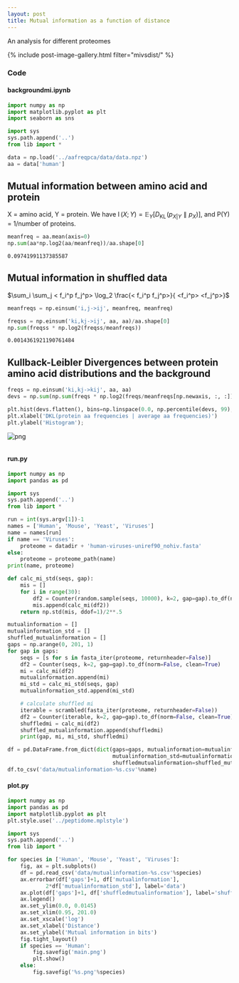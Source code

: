 ```yaml
---
layout: post
title: Mutual information as a function of distance
---
```


An analysis for different proteomes

{% include post-image-gallery.html filter="mivsdist/" %}

### Code 
#### backgroundmi.ipynb



```python
import numpy as np
import matplotlib.pyplot as plt
import seaborn as sns

import sys
sys.path.append('..')
from lib import *
```


```python
data = np.load('../aafreqpca/data/data.npz')
aa = data['human']
```

## Mutual information between amino acid and protein

X = amino acid, Y = protein. We have $\operatorname{I}(X;Y) = \mathbb{E}_Y\left[D_\text{KL}\!\left(p_{X|Y} \parallel p_X\right)\right]$, and P(Y) = 1/number of proteins.


```python
meanfreq = aa.mean(axis=0)
np.sum(aa*np.log2(aa/meanfreq))/aa.shape[0]
```




    0.09741991137385587



## Mutual information in shuffled data

$\sum_i \sum_j < f_i^p f_j^p> \log_2 \frac{< f_i^p f_j^p>}{ <f_i^p> <f_j^p>}$


```python
meanfreqs = np.einsum('i,j->ij', meanfreq, meanfreq)
```


```python
freqss = np.einsum('ki,kj->ij', aa, aa)/aa.shape[0]
np.sum(freqss * np.log2(freqss/meanfreqs))
```




    0.0014361921190761484



## Kullback-Leibler Divergences between protein amino acid distributions and the background


```python
freqs = np.einsum('ki,kj->kij', aa, aa)
devs = np.sum(np.sum(freqs * np.log2(freqs/meanfreqs[np.newaxis, :, :]), axis=1), axis=1)
```


```python
plt.hist(devs.flatten(), bins=np.linspace(0.0, np.percentile(devs, 99), 150));
plt.xlabel('DKL(protein aa frequencies | average aa frequencies)')
plt.ylabel('Histogram');
```


![png](notebook_files/backgroundmi_9_0.png)



```python

```
#### run.py

```python
import numpy as np
import pandas as pd

import sys
sys.path.append('..')
from lib import *

run = int(sys.argv[1])-1
names = ['Human', 'Mouse', 'Yeast', 'Viruses']
name = names[run]
if name == 'Viruses':
    proteome = datadir + 'human-viruses-uniref90_nohiv.fasta'
else:
    proteome = proteome_path(name)
print(name, proteome)

def calc_mi_std(seqs, gap):
    mis = []
    for i in range(30):
        df2 = Counter(random.sample(seqs, 10000), k=2, gap=gap).to_df(norm=False, clean=True)
        mis.append(calc_mi(df2))
    return np.std(mis, ddof=1)/2**.5

mutualinformation = []
mutualinformation_std = []
shuffled_mutualinformation = []
gaps = np.arange(0, 201, 1)
for gap in gaps:
    seqs = [s for s in fasta_iter(proteome, returnheader=False)]
    df2 = Counter(seqs, k=2, gap=gap).to_df(norm=False, clean=True)
    mi = calc_mi(df2)
    mutualinformation.append(mi)
    mi_std = calc_mi_std(seqs, gap)
    mutualinformation_std.append(mi_std)

    # calculate shuffled mi
    iterable = scrambled(fasta_iter(proteome, returnheader=False))
    df2 = Counter(iterable, k=2, gap=gap).to_df(norm=False, clean=True)
    shuffledmi = calc_mi(df2)
    shuffled_mutualinformation.append(shuffledmi)
    print(gap, mi, mi_std, shuffledmi)

df = pd.DataFrame.from_dict(dict(gaps=gaps, mutualinformation=mutualinformation,
                                 mutualinformation_std=mutualinformation_std,
                                 shuffledmutualinformation=shuffled_mutualinformation))
df.to_csv('data/mutualinformation-%s.csv'%name)

```
#### plot.py

```python
import numpy as np
import pandas as pd
import matplotlib.pyplot as plt
plt.style.use('../peptidome.mplstyle')

import sys
sys.path.append('..')
from lib import *

for species in ['Human', 'Mouse', 'Yeast', 'Viruses']:
    fig, ax = plt.subplots()
    df = pd.read_csv('data/mutualinformation-%s.csv'%species)
    ax.errorbar(df['gaps']+1, df['mutualinformation'],
            2*df['mutualinformation_std'], label='data')
    ax.plot(df['gaps']+1, df['shuffledmutualinformation'], label='shuffled')
    ax.legend()
    ax.set_ylim(0.0, 0.0145)
    ax.set_xlim(0.95, 201.0)
    ax.set_xscale('log')
    ax.set_xlabel('Distance')
    ax.set_ylabel('Mutual information in bits')
    fig.tight_layout()
    if species == 'Human':
        fig.savefig('main.png')
        plt.show()
    else:
        fig.savefig('%s.png'%species)

```
